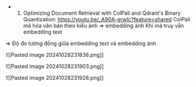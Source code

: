 
- 1. Optimizing Document Retrieval with ColPali and Qdrant's Binary Quantization: https://youtu.be/_A90A-grwIc?feature=shared
ColPali mã hóa văn bản theo kiểu ảnh => embedding ảnh 
Khi mà truy vẫn embedding text

=> Độ đo tương đồng giữa embedding text và embedding ảnh

![[Pasted image 20241028231838.png]]

![[Pasted image 20241028231903.png]]

![[Pasted image 20241028231928.png]]